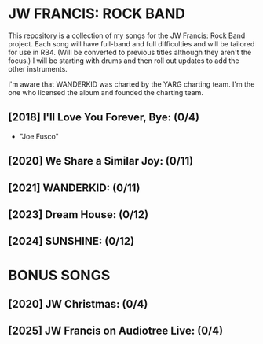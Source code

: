 # JW FRANCIS: ROCK BAND

This repository is a collection of my songs for the JW Francis: Rock Band project.
Each song will have full-band and full difficulties and will be tailored for use in RB4. (Will be converted to previous titles although they aren't the focus.)
I will be starting with drums and then roll out updates to add the other instruments.

I'm aware that WANDERKID was charted by the YARG charting team. I'm the one who licensed the album and founded the charting team. 

## [2018] I'll Love You Forever, Bye: (0/4)
* "Joe Fusco"
## [2020] We Share a Similar Joy: (0/11)
## [2021] WANDERKID: (0/11)
## [2023] Dream House: (0/12)
## [2024] SUNSHINE: (0/12)

# BONUS SONGS

## [2020] JW Christmas: (0/4)
## [2025] JW Francis on Audiotree Live: (0/4)
